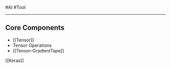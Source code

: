 #AI #Tool 

---
## Core Components
- [[Tensor]]
- Tensor Operations
- [[Tensor-GradientTape]]


[[Keras]]

